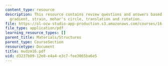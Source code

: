 ```yaml
---
content_type: resource
description: This resource contains review questions and answers based on strain elogation,
  gradient, strain, mohar's circle, translation and rotation.
file: https://ol-ocw-studio-app-production.s3.amazonaws.com/courses/16-01-unified-engineering-i-ii-iii-iv-fall-2005-spring-2006/d3237b0912e8e4a4e3c7fee3065ba6e5_mudzm16.pdf
file_type: application/pdf
learning_resource_types: []
parent_title: Materials/Structures
parent_type: CourseSection
resourcetype: Document
title: mudzm16.pdf
uid: d3237b09-12e8-e4a4-e3c7-fee3065ba6e5
---
```

